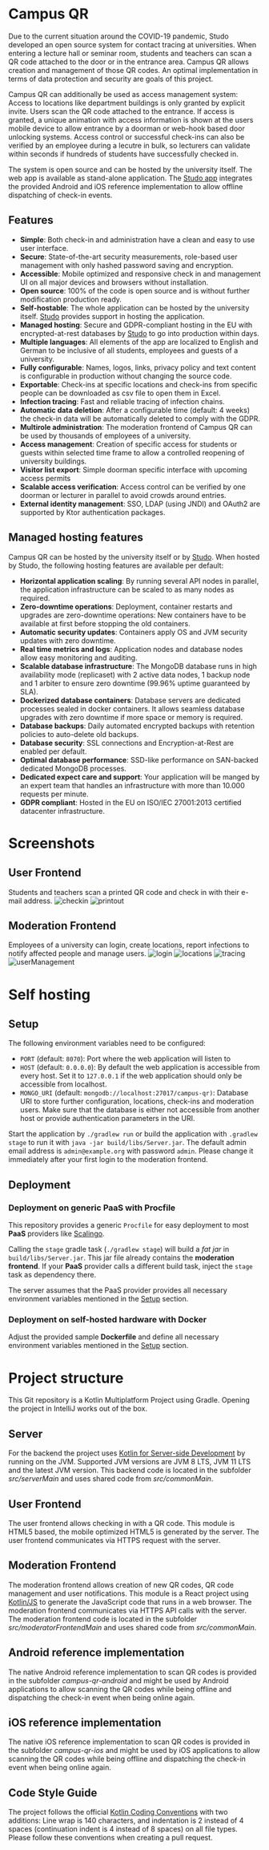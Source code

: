 # Campus QR
Due to the current situation around the COVID-19 pandemic, Studo developed an open source system for contact tracing at universities.
When entering a lecture hall or seminar room, students and teachers can scan a QR code attached to the door or in the entrance area.
Campus QR allows creation and management of those QR codes.
An optimal implementation in terms of data protection and security are goals of this project.

Campus QR can additionally be used as access management system: Access to locations like department buildings is only granted by explicit invite.
Users scan the QR code attached to the entrance.
If access is granted, a unique animation with access information is shown at the users mobile device to allow entrance by a doorman or web-hook based door unlocking systems.
Access control or successful check-ins can also be verified by an employee during a lecutre in bulk, so lecturers can validate within seconds if hundreds of students have successfully checked in.

The system is open source and can be hosted by the university itself.
The web app is available as stand-alone application.
The [Studo app](https://studo.com) integrates the provided Android and iOS reference implementation to allow offline dispatching of check-in events.

## Features
* **Simple**: Both check-in and administration have a clean and easy to use user interface.
* **Secure**: State-of-the-art security measurements, role-based user management with only hashed password saving and encryption.
* **Accessible**: Mobile optimized and responsive check in and management UI on all major devices and browsers without installation.
* **Open source**: 100% of the code is open source and is without further modification production ready.
* **Self-hostable**: The whole application can be hosted by the university itself. [Studo](https://studo.com) provides support in hosting the application.
* **Managed hosting**: Secure and GDPR-compliant hosting in the EU with encrypted-at-rest databases by [Studo](https://studo.com) to go into production within days.
* **Multiple languages**: All elements of the app are localized to English and German to be inclusive of all students, employees and guests of a university.
* **Fully configurable**: Names, logos, links, privacy policy and text content is configurable in production without changing the source code.
* **Exportable**: Check-ins at specific locations and check-ins from specific people can be downloaded as csv file to open them in Excel.
* **Infection tracing**: Fast and reliable tracing of infection chains. 
* **Automatic data deletion**: After a configurable time (default: 4 weeks) the check-in data will be automatically deleted to comply with the GDPR.
* **Multirole administration**: The moderation frontend of Campus QR can be used by thousands of employees of a university.
* **Access management**: Creation of specific access for students or guests within selected time frame to allow a controlled reopening of university buildings.
* **Visitor list export**: Simple doorman specific interface with upcoming access permits
* **Scalable access verification**: Access control can be verified by one doorman or lecturer in parallel to avoid crowds around entries.
* **External identity management**: SSO, LDAP (using JNDI) and OAuth2 are supported by Ktor authentication packages. 

## Managed hosting features
Campus QR can be hosted by the university itself or by [Studo](https://studo.com). When hosted by Studo, the following hosting features are available per default: 
* **Horizontal application scaling**: By running several API nodes in parallel, the application infrastructure can be scaled to as many nodes as required.
* **Zero-downtime operations**: Deployment, container restarts and upgrades are zero-downtime operations: New containers have to be available at first before stopping the old containers.
* **Automatic security updates**: Containers apply OS and JVM security updates with zero downtime.
* **Real time metrics and logs**: Application nodes and database nodes allow easy monitoring and auditing.
* **Scalable database infrastructure**: The MongoDB database runs in high availability mode (replicaset) with 2 active data nodes, 1 backup node and 1 arbiter to ensure zero downtime (99.96% uptime guaranteed by SLA).
* **Dockerized database containers**: Database servers are dedicated processes sealed in docker containers. It allows seamless database upgrades with zero downtime if more space or memory is required.
* **Database backups**: Daily automated encrypted backups with retention policies to auto-delete old backups.
* **Database security**: SSL connections and Encryption-at-Rest are enabled per default.
* **Optimal database performance**: SSD-like performance on SAN-backed dedicated MongoDB processes.
* **Dedicated expect care and support**: Your application will be manged by an expert team that handles an infrastructure with more than 10.000 requests per minute.
* **GDPR compliant**: Hosted in the EU on ISO/IEC 27001:2013 certified datacenter infrastructure.

# Screenshots
## User Frontend
Students and teachers scan a printed QR code and check in with their e-mail address.
![checkin](screenshots/user-checkin.png) ![printout](screenshots/printout.png)

## Moderation Frontend
Employees of a university can login, create locations, report infections to notify affected people and manage users.
![login](screenshots/moderation-login.png)
![locations](screenshots/moderation-locations.png)
![tracing](screenshots/moderation-tracing.png)
![userManagement](screenshots/moderation-userManagement.png)

# Self hosting
## Setup
The following environment variables need to be configured:
* `PORT` (default: `8070`): Port where the web application will listen to
* `HOST` (default: `0.0.0.0`): By default the web application is accessible from every host. Set it to `127.0.0.1` if the web application should only be accessible from localhost.
* `MONGO_URI` (default: `mongodb://localhost:27017/campus-qr)`: Database URI to store further configuration, locations, check-ins and moderation users. Make sure that the database is either not accessible from another host or provide authentication parameters in the URI.

Start the application by `./gradlew run` or build the application with `.gradlew stage` to run it with `java -jar build/libs/Server.jar`.
The default admin email address is `admin@example.org` with password `admin`. Please change it immediately after your first login to the moderation frontend.

## Deployment
### Deployment on generic PaaS with Procfile
This repository provides a generic `Procfile` for easy deployment to most **PaaS** providers like [Scalingo](https://scalingo.com). 

Calling the `stage` gradle task (`./gradlew stage`) will build a *fat jar* in `build/libs/Server.jar`. This jar file already contains the **moderation frontend**. If your **PaaS** provider calls a different build task, inject the `stage` task as dependency there.

The server assumes that the PaaS provider provides all necessary environment variables mentioned in the [Setup](#Setup) section.

### Deployment on self-hosted hardware with Docker
Adjust the provided sample **Dockerfile** and define all necessary environment variables mentioned in the [Setup](#Setup) section.

# Project structure
This Git repository is a Kotlin Multiplatform Project using Gradle. Opening the project in IntelliJ works out of the box.

## Server
For the backend the project uses [Kotlin for Server-side Development](https://kotlinlang.org/docs/reference/server-overview.html) by running on the JVM. Supported JVM versions are JVM 8 LTS, JVM 11 LTS and the latest JVM version. This backend code is located in the subfolder *src/serverMain* and uses shared code from *src/commonMain*.

## User Frontend
The user frontend allows checking in with a QR code. This module is HTML5 based, the mobile optimized HTML5 is generated by the server. The user frontend communicates via HTTPS request with the server.

## Moderation Frontend
The moderation frontend allows creation of new QR codes, QR code management and user notifications. This module is a React project using [Kotlin/JS](https://kotlinlang.org/docs/reference/js-overview.html) to generate the JavaScript code that runs in a web browser. The moderation frontend communicates via HTTPS API calls with the server. The moderation frontend code is located in the subfolder *src/moderatorFrontendMain* and uses shared code from *src/commonMain*.

## Android reference implementation
The native Android reference implementation to scan QR codes is provided in the subfolder *campus-qr-android* and might be used by Android applications to allow scanning the QR codes while being offline and dispatching the check-in event when being online again.

## iOS reference implementation
The native iOS reference implementation to scan QR codes is provided in the subfolder *campus-qr-ios* and might be used by iOS applications to allow scanning the QR codes while being offline and dispatching the check-in event when being online again.

## Code Style Guide
The project follows the official [Kotlin Coding Conventions](https://kotlinlang.org/docs/reference/coding-conventions.html) with two additions: Line wrap is 140 characters, and indentation is 2 instead of 4 spaces (continuation indent is 4 instead of 8 spaces) on all file types. Please follow these conventions when creating a pull request.
